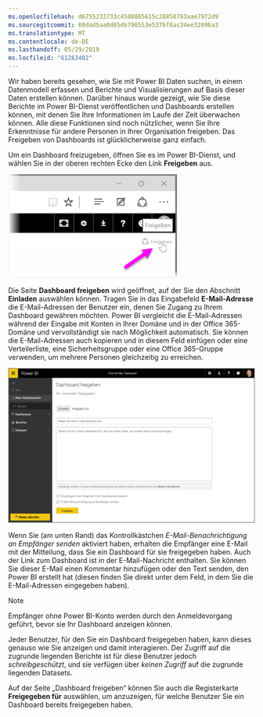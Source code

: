 ```yaml
---
ms.openlocfilehash: d6755233733c4500865615c28850793aae7972d9
ms.sourcegitcommit: 60dad5aa0d85db790553e537bf8ac34ee3289ba3
ms.translationtype: MT
ms.contentlocale: de-DE
ms.lasthandoff: 05/29/2019
ms.locfileid: "61263402"
---
```

Wir haben bereits gesehen, wie Sie mit Power BI Daten suchen, in einem Datenmodell erfassen und Berichte und Visualisierungen auf Basis dieser Daten erstellen können. Darüber hinaus wurde gezeigt, wie Sie diese Berichte im Power BI-Dienst veröffentlichen und Dashboards erstellen können, mit denen Sie Ihre Informationen im Laufe der Zeit überwachen können. Alle diese Funktionen sind noch nützlicher, wenn Sie Ihre Erkenntnisse für andere Personen in Ihrer Organisation freigeben. Das Freigeben von Dashboards ist glücklicherweise ganz einfach.

Um ein Dashboard freizugeben, öffnen Sie es im Power BI-Dienst, und wählen Sie in der oberen rechten Ecke den Link **Freigeben** aus.

![](media/4-4-share-dashboards/4-4_1.png)

Die Seite **Dashboard freigeben** wird geöffnet, auf der Sie den Abschnitt **Einladen** auswählen können. Tragen Sie in das Eingabefeld **E-Mail-Adresse** die E-Mail-Adressen der Benutzer ein, denen Sie Zugang zu Ihrem Dashboard gewähren möchten. Power BI vergleicht die E-Mail-Adressen während der Eingabe mit Konten in Ihrer Domäne und in der Office 365-Domäne und vervollständigt sie nach Möglichkeit automatisch. Sie können die E-Mail-Adressen auch kopieren und in diesem Feld einfügen oder eine Verteilerliste, eine Sicherheitsgruppe oder eine Office 365-Gruppe verwenden, um mehrere Personen gleichzeitig zu erreichen.

![](media/4-4-share-dashboards/4-4_2.png)

Wenn Sie (am unten Rand) das Kontrollkästchen *E-Mail-Benachrichtigung an Empfänger senden* aktiviert haben, erhalten die Empfänger eine E-Mail mit der Mitteilung, dass Sie ein Dashboard für sie freigegeben haben. Auch der Link zum Dashboard ist in der E-Mail-Nachricht enthalten. Sie können Sie dieser E-Mail einen Kommentar hinzufügen oder den Text senden, den Power BI erstellt hat (diesen finden Sie direkt unter dem Feld, in dem Sie die E-Mail-Adressen eingegeben haben).

>[!NOTE]
>Empfänger ohne Power BI-Konto werden durch den Anmeldevorgang geführt, bevor sie Ihr Dashboard anzeigen können.
> 
> 

Jeder Benutzer, für den Sie ein Dashboard freigegeben haben, kann dieses genauso wie Sie anzeigen und damit interagieren. Der Zugriff auf die zugrunde liegenden Berichte ist für diese Benutzer jedoch *schreibgeschützt*, und sie verfügen über *keinen Zugriff* auf die zugrunde liegenden Datasets.

Auf der Seite „Dashboard freigeben“ können Sie auch die Registerkarte **Freigegeben für** auswählen, um anzuzeigen, für welche Benutzer Sie ein Dashboard bereits freigegeben haben.

